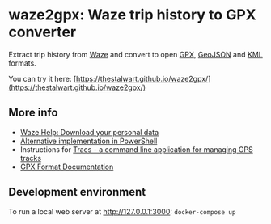 # waze2gpx: Waze trip history to GPX converter

Extract trip history from [Waze](https://www.waze.com/) 
and convert to open [GPX](https://en.wikipedia.org/wiki/GPS_Exchange_Format), [GeoJSON](https://en.wikipedia.org/wiki/GeoJSON) and [KML](https://en.wikipedia.org/wiki/Keyhole_Markup_Language) formats.

You can try it here: [https://thestalwart.github.io/waze2gpx/](https://thestalwart.github.io/waze2gpx/)

## More info
- [Waze Help: Download your personal data](https://support.google.com/waze/answer/9002354)
- [Alternative implementation in PowerShell](https://www.waze.com/forum/viewtopic.php?t=261936)
- Instructions for [Tracs - a command line application for managing GPS tracks](https://tracs.readthedocs.io/en/latest/waze/)
- [GPX Format Documentation](https://www.topografix.com/gpx.asp)

## Development environment
To run a local web server at http://127.0.0.1:3000:
`docker-compose up`
